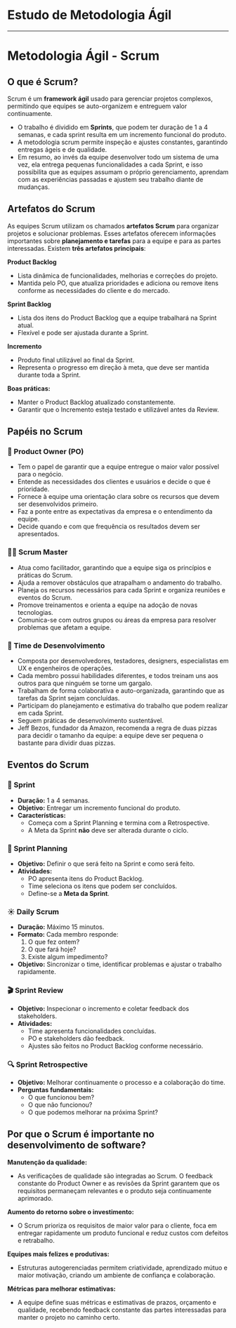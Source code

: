 # Estudo de Metodologia Ágil

---

# Metodologia Ágil - Scrum

## O que é Scrum?

Scrum é um **framework ágil** usado para gerenciar projetos complexos, permitindo que equipes se auto-organizem e entreguem valor continuamente.

- O trabalho é dividido em **Sprints**, que podem ter duração de 1 a 4 semanas, e cada sprint resulta em um incremento funcional do produto.
- A metodologia scrum permite inspeção e ajustes constantes, garantindo entregas ágeis e de qualidade.
- Em resumo, ao invés da equipe desenvolver todo um sistema de uma vez, ela entrega pequenas funcionalidades a cada Sprint, e isso possibilita que as equipes assumam o próprio gerenciamento, aprendam com as experiências passadas e ajustem seu trabalho diante de mudanças.

## Artefatos do Scrum

As equipes Scrum utilizam os chamados **artefatos Scrum** para organizar projetos e solucionar problemas. Esses artefatos oferecem informações importantes sobre **planejamento e tarefas** para a equipe e para as partes interessadas. Existem **três artefatos principais**:

**Product Backlog**

- Lista dinâmica de funcionalidades, melhorias e correções do projeto.
- Mantida pelo PO, que atualiza prioridades e adiciona ou remove itens conforme as necessidades do cliente e do mercado.

**Sprint Backlog**

- Lista dos itens do Product Backlog que a equipe trabalhará na Sprint atual.
- Flexível e pode ser ajustada durante a Sprint.

**Incremento**

- Produto final utilizável ao final da Sprint.
- Representa o progresso em direção à meta, que deve ser mantida durante toda a Sprint.

**Boas práticas:**

- Manter o Product Backlog atualizado constantemente.
- Garantir que o Incremento esteja testado e utilizável antes da Review.

## Papéis no Scrum

### 👤 Product Owner (PO)

- Tem o papel de garantir que a equipe entregue o maior valor possível para o negócio.
- Entende as necessidades dos clientes e usuários e decide o que é prioridade.
- Fornece à equipe uma orientação clara sobre os recursos que devem ser desenvolvidos primeiro.
- Faz a ponte entre as expectativas da empresa e o entendimento da equipe.
- Decide quando e com que frequência os resultados devem ser apresentados.

### 🧑‍🏫 Scrum Master

- Atua como facilitador, garantindo que a equipe siga os princípios e práticas do Scrum.
- Ajuda a remover obstáculos que atrapalham o andamento do trabalho.
- Planeja os recursos necessários para cada Sprint e organiza reuniões e eventos do Scrum.
- Promove treinamentos e orienta a equipe na adoção de novas tecnologias.
- Comunica-se com outros grupos ou áreas da empresa para resolver problemas que afetam a equipe.

### 👥 Time de Desenvolvimento

- Composta por desenvolvedores, testadores, designers, especialistas em UX e engenheiros de operações.
- Cada membro possui habilidades diferentes, e todos treinam uns aos outros para que ninguém se torne um gargalo.
- Trabalham de forma colaborativa e auto-organizada, garantindo que as tarefas da Sprint sejam concluídas.
- Participam do planejamento e estimativa do trabalho que podem realizar em cada Sprint.
- Seguem práticas de desenvolvimento sustentável.
- Jeff Bezos, fundador da Amazon, recomenda a regra de duas pizzas para decidir o tamanho da equipe: a equipe deve ser pequena o bastante para dividir duas pizzas.

## Eventos do Scrum

### 🏁 Sprint

- **Duração:** 1 a 4 semanas.
- **Objetivo:** Entregar um incremento funcional do produto.
- **Características:**
    - Começa com a Sprint Planning e termina com a Retrospective.
    - A Meta da Sprint **não** deve ser alterada durante o ciclo.

### 📅 Sprint Planning

- **Objetivo:** Definir o que será feito na Sprint e como será feito.
- **Atividades:**
    - PO apresenta itens do Product Backlog.
    - Time seleciona os itens que podem ser concluídos.
    - Define-se a **Meta da Sprint**.

### ☀️ Daily Scrum

- **Duração:** Máximo 15 minutos.
- **Formato:** Cada membro responde:
    1. O que fez ontem?
    2. O que fará hoje?
    3. Existe algum impedimento?
- **Objetivo:** Sincronizar o time, identificar problemas e ajustar o trabalho rapidamente.

### 🎬 Sprint Review

- **Objetivo:** Inspecionar o incremento e coletar feedback dos stakeholders.
- **Atividades:**
    - Time apresenta funcionalidades concluídas.
    - PO e stakeholders dão feedback.
    - Ajustes são feitos no Product Backlog conforme necessário.

### 🔍 Sprint Retrospective

- **Objetivo:** Melhorar continuamente o processo e a colaboração do time.
- **Perguntas fundamentais:**
    - O que funcionou bem?
    - O que não funcionou?
    - O que podemos melhorar na próxima Sprint?

## Por que o Scrum é importante no desenvolvimento de software?

**Manutenção da qualidade:**

- As verificações de qualidade são integradas ao Scrum. O feedback constante do Product Owner e as revisões da Sprint garantem que os requisitos permaneçam relevantes e o produto seja continuamente aprimorado.

**Aumento do retorno sobre o investimento:**

- O Scrum prioriza os requisitos de maior valor para o cliente, foca em entregar rapidamente um produto funcional e reduz custos com defeitos e retrabalho.

**Equipes mais felizes e produtivas:**

- Estruturas autogerenciadas permitem criatividade, aprendizado mútuo e maior motivação, criando um ambiente de confiança e colaboração.

**Métricas para melhorar estimativas:**

- A equipe define suas métricas e estimativas de prazos, orçamento e qualidade, recebendo feedback constante das partes interessadas para manter o projeto no caminho certo.